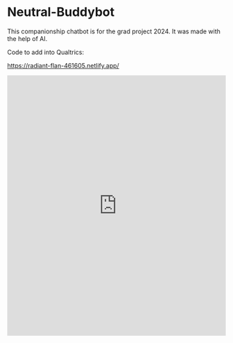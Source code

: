 # Neutral-Buddybot
This companionship chatbot is for the grad project 2024. It was made with the help of AI.

Code to add into Qualtrics:

https://radiant-flan-461605.netlify.app/

<iframe src="https://example.com/chatbot.html" width="100%" height="600px" style="border:none;"></iframe>
